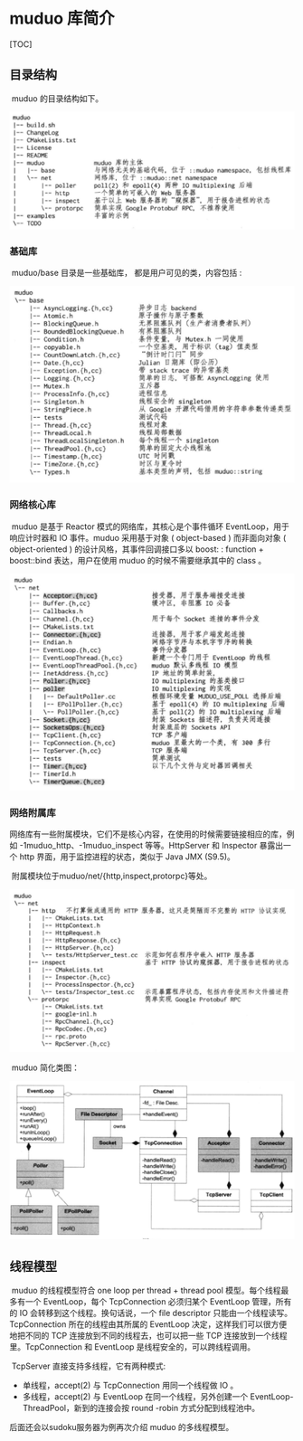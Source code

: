 # muduo 库简介

[TOC]

## 目录结构

​		muduo 的目录结构如下。

![01muduo库目录结构](./markdowniamge/01muduo库目录结构.png)

### 基础库

​		muduo/base 目录是一些基础库， 都是用户可见的类，内容包括 :

![01muduo:base库目录结构](./markdowniamge/01muduo:base库目录结构.png)





### 网络核心库

​				muduo 是基于 Reactor 模式的网络库，其核心是个事件循环 EventLoop，用于响应计时器和 IO 事件。muduo 采用基于对象 ( object-based ) 而非面向对象 (  object-oriented ) 的设计风格，其事件回调接口多以 boost: : function + boost::bind 表达，用户在使用 muduo 的时候不需要继承其中的 class 。

![01muduo网络库](./markdowniamge/01muduo网络库.png)



### 网络附属库

​		网络库有一些附属模块，它们不是核心内容，在使用的时候需要链接相应的库，例如  -1muduo_http、-1muduo_inspect 等等。HttpServer 和 Inspector 暴露出一个 http 界面，用于监控进程的状态，类似于 Java JMX (S9.5)。

​		附属模块位于muduo/net/{http,inspect,protorpc}等处。

![01muduo网络附属库](./markdowniamge/01muduo网络附属库.png)

​		muduo 简化类图：

![01muduo简化类图](./markdowniamge/01muduo简化类图.png)







## 线程模型

​		muduo 的线程模型符合 one loop per thread + thread pool 模型。每个线程最多有一个 EventLoop，每个 TcpConnection 必须归某个 EventLoop 管理，所有的 IO 会转移到这个线程。换句话说，一个 file descriptor 只能由一个线程读写。TcpConnection 所在的线程由其所属的 EventLoop 决定，这样我们可以很方便地把不同的 TCP 连接放到不同的线程去，也可以把一些 TCP 连接放到一个线程里。TcpConnection 和 EventLoop 是线程安全的，可以跨线程调用。

​		TcpServer 直接支持多线程，它有两种模式:

- 单线程，accept(2) 与 TcpConnection 用同一个线程做 IO 。
- 多线程，accept(2) 与 EventLoop 在同一个线程，另外创建一个 EventLoop-ThreadPool，新到的连接会按 round -robin 方式分配到线程池中。

后面还会以sudoku服务器为例再次介绍 muduo 的多线程模型。







